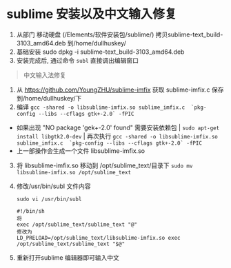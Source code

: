 # sublime 安装以及中文输入修复

1. 从部门 移动硬盘   (/Elements/软件安装包/sublime/) 拷贝sublime-text_build-3103_amd64.deb 到/home/dullhuskey/
2. 基础安装 sudo dpkg -i sublime-text_build-3103_amd64.deb
3. 安装完成后, 通过命令 ```subl``` 直接调出编辑窗口

> 中文输入法修复
1. 从 https://github.com/YoungZHU/sublime-imfix 获取 sublime-imfix.c 保存到/home/dullhuskey/下
2. 编译 ```gcc -shared -o libsublime-imfix.so sublime_imfix.c  `pkg-config --libs --cflags gtk+-2.0` -fPIC```
  * 如果出现 "NO package 'gek+-2.0' found" 需要安装依赖包 | ```sudo apt-get install libgtk2.0-dev```  | 再次执行 ```gcc -shared -o libsublime-imfix.so sublime_imfix.c  `pkg-config --libs --cflags gtk+-2.0` -fPIC```
  * 上一部操作会生成一个文件 libsublime-imfix.so 
3. 将 libsublime-imfix.so 移动到 /opt/sublime_text/目录下   ```sudo mv libsublime-imfix.so /opt/sublime_text```
4. 修改/usr/bin/subl 文件内容 

	```
	sudo vi /usr/bin/subl
	
	#!/bin/sh
	将
	exec /opt/sublime_text/sublime_text "@"
	修改为
	LD_PRELOAD=/opt/sublime_text/libsublime-imfix.so exec /opt/sublime_text/sublime_text "$@"
	```
	
5. 重新打开sublime 编辑器即可输入中文